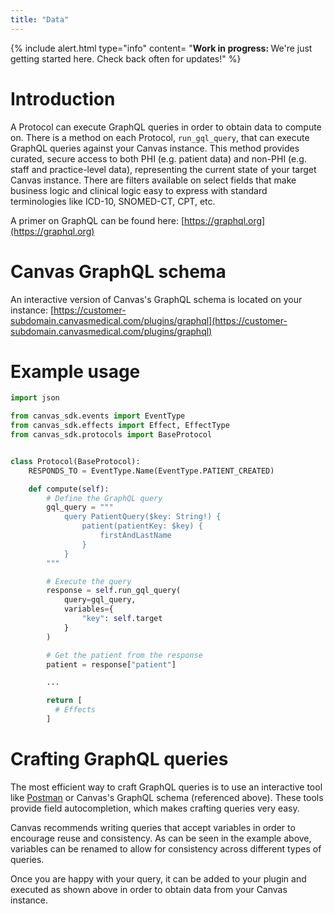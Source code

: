 ```yaml
---
title: "Data"
---
```


{% include alert.html type="info" content= "<b>Work in progress: </b> We're just getting started here. Check back often for updates!"  %}

# Introduction

A Protocol can execute GraphQL queries in order to obtain data to compute on. There is a method on each Protocol,
`run_gql_query`, that can execute GraphQL queries against your Canvas instance. This method provides curated, secure
access to both PHI (e.g. patient data) and non-PHI (e.g. staff and practice-level data), representing the current state
of your target Canvas instance. There are filters available on select fields that make business logic and clinical logic
easy to express with standard terminologies like ICD-10, SNOMED-CT, CPT, etc.

A primer on GraphQL can be found here: [https://graphql.org](https://graphql.org)

# Canvas GraphQL schema

An interactive version of Canvas's GraphQL schema is located on your instance: [https://customer-subdomain.canvasmedical.com/plugins/graphql](https://customer-subdomain.canvasmedical.com/plugins/graphql)

# Example usage

```python
import json

from canvas_sdk.events import EventType
from canvas_sdk.effects import Effect, EffectType
from canvas_sdk.protocols import BaseProtocol


class Protocol(BaseProtocol):
    RESPONDS_TO = EventType.Name(EventType.PATIENT_CREATED)

    def compute(self):
        # Define the GraphQL query
        gql_query = """
            query PatientQuery($key: String!) {
                patient(patientKey: $key) {
                    firstAndLastName
                }
            }
        """

        # Execute the query
        response = self.run_gql_query(
            query=gql_query,
            variables={
                "key": self.target
            }
        )

        # Get the patient from the response
        patient = response["patient"]

        ...

        return [
          # Effects
        ]
```

# Crafting GraphQL queries

The most efficient way to craft GraphQL queries is to use an interactive tool like [Postman](https://www.postman.com) or
Canvas's GraphQL schema (referenced above). These tools provide field autocompletion, which makes crafting queries very
easy.

Canvas recommends writing queries that accept variables in order to encourage reuse and consistency. As can be seen in
the example above, variables can be renamed to allow for consistency across different types of queries.

Once you are happy with your query, it can be added to your plugin and executed as shown above in order to obtain data
from your Canvas instance.
